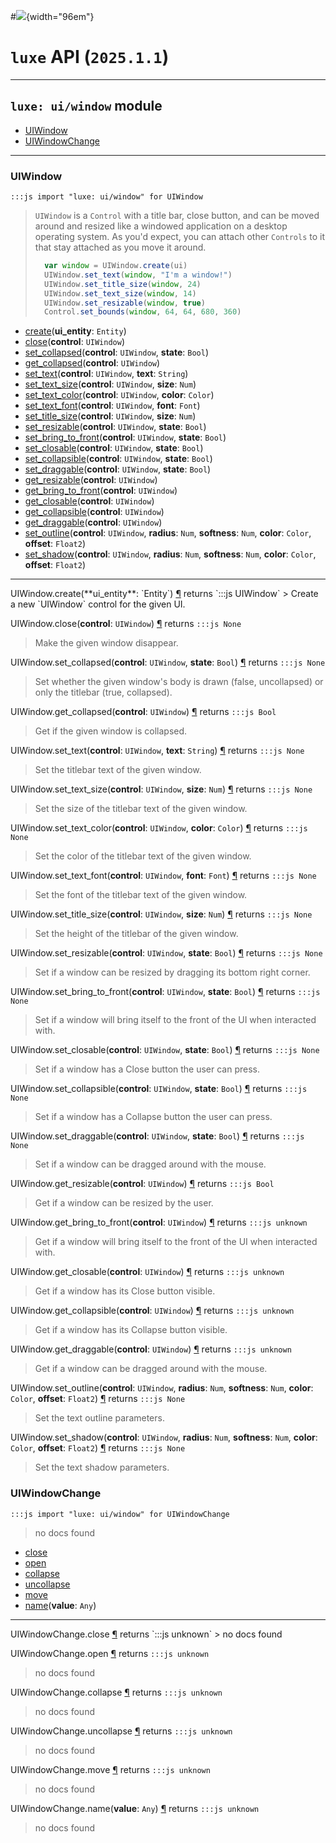 #![](../../../../../../images/luxe-dark.svg){width="96em"}

# `luxe` API (`2025.1.1`)  


---

## `luxe: ui/window` module

- [UIWindow](#uiwindow)   
- [UIWindowChange](#uiwindowchange)   

---

### UIWindow
`:::js import "luxe: ui/window" for UIWindow`
> `UIWindow` is a `Control` with a title bar, close button, and can be moved around 
> and resized like a windowed application on a desktop operating system. As you'd expect,
> you can attach other `Controls` to it that stay attached as you move it around.
> 
> ```js
>   var window = UIWindow.create(ui)
>   UIWindow.set_text(window, "I'm a window!")
>   UIWindow.set_title_size(window, 24)
>   UIWindow.set_text_size(window, 14)
>   UIWindow.set_resizable(window, true)
>   Control.set_bounds(window, 64, 64, 680, 360)
> ```

- [create](#UIWindow.create)(**ui_entity**: `Entity`)
- [close](#UIWindow.close)(**control**: `UIWindow`)
- [set_collapsed](#UIWindow.set_collapsed+2)(**control**: `UIWindow`, **state**: `Bool`)
- [get_collapsed](#UIWindow.get_collapsed)(**control**: `UIWindow`)
- [set_text](#UIWindow.set_text+2)(**control**: `UIWindow`, **text**: `String`)
- [set_text_size](#UIWindow.set_text_size+2)(**control**: `UIWindow`, **size**: `Num`)
- [set_text_color](#UIWindow.set_text_color+2)(**control**: `UIWindow`, **color**: `Color`)
- [set_text_font](#UIWindow.set_text_font+2)(**control**: `UIWindow`, **font**: `Font`)
- [set_title_size](#UIWindow.set_title_size+2)(**control**: `UIWindow`, **size**: `Num`)
- [set_resizable](#UIWindow.set_resizable+2)(**control**: `UIWindow`, **state**: `Bool`)
- [set_bring_to_front](#UIWindow.set_bring_to_front+2)(**control**: `UIWindow`, **state**: `Bool`)
- [set_closable](#UIWindow.set_closable+2)(**control**: `UIWindow`, **state**: `Bool`)
- [set_collapsible](#UIWindow.set_collapsible+2)(**control**: `UIWindow`, **state**: `Bool`)
- [set_draggable](#UIWindow.set_draggable+2)(**control**: `UIWindow`, **state**: `Bool`)
- [get_resizable](#UIWindow.get_resizable)(**control**: `UIWindow`)
- [get_bring_to_front](#UIWindow.get_bring_to_front)(**control**: `UIWindow`)
- [get_closable](#UIWindow.get_closable)(**control**: `UIWindow`)
- [get_collapsible](#UIWindow.get_collapsible)(**control**: `UIWindow`)
- [get_draggable](#UIWindow.get_draggable)(**control**: `UIWindow`)
- [set_outline](#UIWindow.set_outline+5)(**control**: `UIWindow`, **radius**: `Num`, **softness**: `Num`, **color**: `Color`, **offset**: `Float2`)
- [set_shadow](#UIWindow.set_shadow+5)(**control**: `UIWindow`, **radius**: `Num`, **softness**: `Num`, **color**: `Color`, **offset**: `Float2`)

<hr/>
<endpoint module="luxe: ui/window" class="UIWindow" signature="create(ui_entity : Entity)"></endpoint>
<signature id="UIWindow.create">UIWindow.create(**ui_entity**: `Entity`)
<a class="headerlink" href="#UIWindow.create" title="Permanent link">¶</a></signature>
<span class='api_ret'>returns</span> `:::js UIWindow`
> Create a new `UIWindow` control for the given UI.   

<endpoint module="luxe: ui/window" class="UIWindow" signature="close(control : UIWindow)"></endpoint>
<signature id="UIWindow.close">UIWindow.close(**control**: `UIWindow`)
<a class="headerlink" href="#UIWindow.close" title="Permanent link">¶</a></signature>
<span class='api_ret'>returns</span> `:::js None`
> Make the given window disappear.   

<endpoint module="luxe: ui/window" class="UIWindow" signature="set_collapsed(control : UIWindow, state : Bool)"></endpoint>
<signature id="UIWindow.set_collapsed+2">UIWindow.set_collapsed(**control**: `UIWindow`, **state**: `Bool`)
<a class="headerlink" href="#UIWindow.set_collapsed+2" title="Permanent link">¶</a></signature>
<span class='api_ret'>returns</span> `:::js None`
> Set whether the given window's body is drawn (false, uncollapsed) or only the titlebar (true, collapsed).   

<endpoint module="luxe: ui/window" class="UIWindow" signature="get_collapsed(control : UIWindow)"></endpoint>
<signature id="UIWindow.get_collapsed">UIWindow.get_collapsed(**control**: `UIWindow`)
<a class="headerlink" href="#UIWindow.get_collapsed" title="Permanent link">¶</a></signature>
<span class='api_ret'>returns</span> `:::js Bool`
> Get if the given window is collapsed.   

<endpoint module="luxe: ui/window" class="UIWindow" signature="set_text(control : UIWindow, text : String)"></endpoint>
<signature id="UIWindow.set_text+2">UIWindow.set_text(**control**: `UIWindow`, **text**: `String`)
<a class="headerlink" href="#UIWindow.set_text+2" title="Permanent link">¶</a></signature>
<span class='api_ret'>returns</span> `:::js None`
> Set the titlebar text of the given window.   

<endpoint module="luxe: ui/window" class="UIWindow" signature="set_text_size(control : UIWindow, size : Num)"></endpoint>
<signature id="UIWindow.set_text_size+2">UIWindow.set_text_size(**control**: `UIWindow`, **size**: `Num`)
<a class="headerlink" href="#UIWindow.set_text_size+2" title="Permanent link">¶</a></signature>
<span class='api_ret'>returns</span> `:::js None`
> Set the size of the titlebar text of the given window.   

<endpoint module="luxe: ui/window" class="UIWindow" signature="set_text_color(control : UIWindow, color : Color)"></endpoint>
<signature id="UIWindow.set_text_color+2">UIWindow.set_text_color(**control**: `UIWindow`, **color**: `Color`)
<a class="headerlink" href="#UIWindow.set_text_color+2" title="Permanent link">¶</a></signature>
<span class='api_ret'>returns</span> `:::js None`
> Set the color of the titlebar text of the given window.   

<endpoint module="luxe: ui/window" class="UIWindow" signature="set_text_font(control : UIWindow, font : Font)"></endpoint>
<signature id="UIWindow.set_text_font+2">UIWindow.set_text_font(**control**: `UIWindow`, **font**: `Font`)
<a class="headerlink" href="#UIWindow.set_text_font+2" title="Permanent link">¶</a></signature>
<span class='api_ret'>returns</span> `:::js None`
> Set the font of the titlebar text of the given window.   

<endpoint module="luxe: ui/window" class="UIWindow" signature="set_title_size(control : UIWindow, size : Num)"></endpoint>
<signature id="UIWindow.set_title_size+2">UIWindow.set_title_size(**control**: `UIWindow`, **size**: `Num`)
<a class="headerlink" href="#UIWindow.set_title_size+2" title="Permanent link">¶</a></signature>
<span class='api_ret'>returns</span> `:::js None`
> Set the height of the titlebar of the given window.   

<endpoint module="luxe: ui/window" class="UIWindow" signature="set_resizable(control : UIWindow, state : Bool)"></endpoint>
<signature id="UIWindow.set_resizable+2">UIWindow.set_resizable(**control**: `UIWindow`, **state**: `Bool`)
<a class="headerlink" href="#UIWindow.set_resizable+2" title="Permanent link">¶</a></signature>
<span class='api_ret'>returns</span> `:::js None`
> Set if a window can be resized by dragging its bottom right corner.   

<endpoint module="luxe: ui/window" class="UIWindow" signature="set_bring_to_front(control : UIWindow, state : Bool)"></endpoint>
<signature id="UIWindow.set_bring_to_front+2">UIWindow.set_bring_to_front(**control**: `UIWindow`, **state**: `Bool`)
<a class="headerlink" href="#UIWindow.set_bring_to_front+2" title="Permanent link">¶</a></signature>
<span class='api_ret'>returns</span> `:::js None`
> Set if a window will bring itself to the front of the UI when interacted with.   

<endpoint module="luxe: ui/window" class="UIWindow" signature="set_closable(control : UIWindow, state : Bool)"></endpoint>
<signature id="UIWindow.set_closable+2">UIWindow.set_closable(**control**: `UIWindow`, **state**: `Bool`)
<a class="headerlink" href="#UIWindow.set_closable+2" title="Permanent link">¶</a></signature>
<span class='api_ret'>returns</span> `:::js None`
> Set if a window has a Close button the user can press.   

<endpoint module="luxe: ui/window" class="UIWindow" signature="set_collapsible(control : UIWindow, state : Bool)"></endpoint>
<signature id="UIWindow.set_collapsible+2">UIWindow.set_collapsible(**control**: `UIWindow`, **state**: `Bool`)
<a class="headerlink" href="#UIWindow.set_collapsible+2" title="Permanent link">¶</a></signature>
<span class='api_ret'>returns</span> `:::js None`
> Set if a window has a Collapse button the user can press.   

<endpoint module="luxe: ui/window" class="UIWindow" signature="set_draggable(control : UIWindow, state : Bool)"></endpoint>
<signature id="UIWindow.set_draggable+2">UIWindow.set_draggable(**control**: `UIWindow`, **state**: `Bool`)
<a class="headerlink" href="#UIWindow.set_draggable+2" title="Permanent link">¶</a></signature>
<span class='api_ret'>returns</span> `:::js None`
> Set if a window can be dragged around with the mouse.   

<endpoint module="luxe: ui/window" class="UIWindow" signature="get_resizable(control : UIWindow)"></endpoint>
<signature id="UIWindow.get_resizable">UIWindow.get_resizable(**control**: `UIWindow`)
<a class="headerlink" href="#UIWindow.get_resizable" title="Permanent link">¶</a></signature>
<span class='api_ret'>returns</span> `:::js Bool`
> Get if a window can be resized by the user.   

<endpoint module="luxe: ui/window" class="UIWindow" signature="get_bring_to_front(control : UIWindow)"></endpoint>
<signature id="UIWindow.get_bring_to_front">UIWindow.get_bring_to_front(**control**: `UIWindow`)
<a class="headerlink" href="#UIWindow.get_bring_to_front" title="Permanent link">¶</a></signature>
<span class='api_ret'>returns</span> `:::js unknown`
> Get if a window will bring itself to the front of the UI when interacted with.   

<endpoint module="luxe: ui/window" class="UIWindow" signature="get_closable(control : UIWindow)"></endpoint>
<signature id="UIWindow.get_closable">UIWindow.get_closable(**control**: `UIWindow`)
<a class="headerlink" href="#UIWindow.get_closable" title="Permanent link">¶</a></signature>
<span class='api_ret'>returns</span> `:::js unknown`
> Get if a window has its Close button visible.   

<endpoint module="luxe: ui/window" class="UIWindow" signature="get_collapsible(control : UIWindow)"></endpoint>
<signature id="UIWindow.get_collapsible">UIWindow.get_collapsible(**control**: `UIWindow`)
<a class="headerlink" href="#UIWindow.get_collapsible" title="Permanent link">¶</a></signature>
<span class='api_ret'>returns</span> `:::js unknown`
> Get if a window has its Collapse button visible.   

<endpoint module="luxe: ui/window" class="UIWindow" signature="get_draggable(control : UIWindow)"></endpoint>
<signature id="UIWindow.get_draggable">UIWindow.get_draggable(**control**: `UIWindow`)
<a class="headerlink" href="#UIWindow.get_draggable" title="Permanent link">¶</a></signature>
<span class='api_ret'>returns</span> `:::js unknown`
> Get if a window can be dragged around with the mouse.   

<endpoint module="luxe: ui/window" class="UIWindow" signature="set_outline(control : UIWindow, radius : Num, softness : Num, color : Color, offset : Float2)"></endpoint>
<signature id="UIWindow.set_outline+5">UIWindow.set_outline(**control**: `UIWindow`, **radius**: `Num`, **softness**: `Num`, **color**: `Color`, **offset**: `Float2`)
<a class="headerlink" href="#UIWindow.set_outline+5" title="Permanent link">¶</a></signature>
<span class='api_ret'>returns</span> `:::js None`
> Set the text outline parameters.   

<endpoint module="luxe: ui/window" class="UIWindow" signature="set_shadow(control : UIWindow, radius : Num, softness : Num, color : Color, offset : Float2)"></endpoint>
<signature id="UIWindow.set_shadow+5">UIWindow.set_shadow(**control**: `UIWindow`, **radius**: `Num`, **softness**: `Num`, **color**: `Color`, **offset**: `Float2`)
<a class="headerlink" href="#UIWindow.set_shadow+5" title="Permanent link">¶</a></signature>
<span class='api_ret'>returns</span> `:::js None`
> Set the text shadow parameters.   

### UIWindowChange
`:::js import "luxe: ui/window" for UIWindowChange`
> no docs found

- [close](#UIWindowChange.close)
- [open](#UIWindowChange.open)
- [collapse](#UIWindowChange.collapse)
- [uncollapse](#UIWindowChange.uncollapse)
- [move](#UIWindowChange.move)
- [name](#UIWindowChange.name)(**value**: `Any`)

<hr/>
<endpoint module="luxe: ui/window" class="UIWindowChange" signature="close"></endpoint>
<signature id="UIWindowChange.close">UIWindowChange.close
<a class="headerlink" href="#UIWindowChange.close" title="Permanent link">¶</a></signature>
<span class='api_ret'>returns</span> `:::js unknown`
> no docs found   

<endpoint module="luxe: ui/window" class="UIWindowChange" signature="open"></endpoint>
<signature id="UIWindowChange.open">UIWindowChange.open
<a class="headerlink" href="#UIWindowChange.open" title="Permanent link">¶</a></signature>
<span class='api_ret'>returns</span> `:::js unknown`
> no docs found   

<endpoint module="luxe: ui/window" class="UIWindowChange" signature="collapse"></endpoint>
<signature id="UIWindowChange.collapse">UIWindowChange.collapse
<a class="headerlink" href="#UIWindowChange.collapse" title="Permanent link">¶</a></signature>
<span class='api_ret'>returns</span> `:::js unknown`
> no docs found   

<endpoint module="luxe: ui/window" class="UIWindowChange" signature="uncollapse"></endpoint>
<signature id="UIWindowChange.uncollapse">UIWindowChange.uncollapse
<a class="headerlink" href="#UIWindowChange.uncollapse" title="Permanent link">¶</a></signature>
<span class='api_ret'>returns</span> `:::js unknown`
> no docs found   

<endpoint module="luxe: ui/window" class="UIWindowChange" signature="move"></endpoint>
<signature id="UIWindowChange.move">UIWindowChange.move
<a class="headerlink" href="#UIWindowChange.move" title="Permanent link">¶</a></signature>
<span class='api_ret'>returns</span> `:::js unknown`
> no docs found   

<endpoint module="luxe: ui/window" class="UIWindowChange" signature="name(value : Any)"></endpoint>
<signature id="UIWindowChange.name">UIWindowChange.name(**value**: `Any`)
<a class="headerlink" href="#UIWindowChange.name" title="Permanent link">¶</a></signature>
<span class='api_ret'>returns</span> `:::js unknown`
> no docs found   

